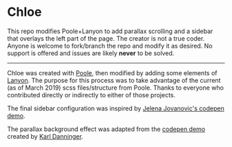 # Chloe

This repo modifies Poole+Lanyon to add parallax scrolling and a sidebar that overlays the left part of the page. The creator is not a true coder. Anyone is welcome to fork/branch the repo and modify it as desired. No support is offered and issues are likely **never** to be solved.

---

Chloe was created with [Poole](http://getpoole.com/), then modified by adding some elements of [Lanyon](http://lanyon.getpoole.com/). The purpose for this process was to take advantage of the current (as of March 2019) scss files/structure from Poole. Thanks to everyone who contributed directly or indirectly to either of those projects.

The final sidebar configuration was inspired by [Jelena Jovanovic's codepen demo](https://codepen.io/plavookac/full/qomrMw).

The parallax background effect was adapted from the [codepen demo](https://codepen.io/karldanninger/pen/NwzMzN) created by [Karl Danninger](https://www.okgrow.com/posts/css-only-parallax).
